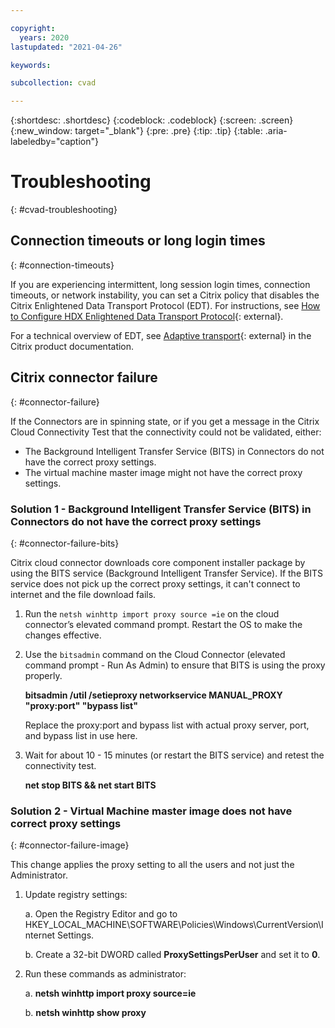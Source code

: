 ```yaml
---

copyright:
  years: 2020
lastupdated: "2021-04-26"

keywords:

subcollection: cvad

---
```


{:shortdesc: .shortdesc}
{:codeblock: .codeblock}
{:screen: .screen}
{:new_window: target="_blank"}
{:pre: .pre}
{:tip: .tip}
{:table: .aria-labeledby="caption"}

# Troubleshooting 
{: #cvad-troubleshooting}

## Connection timeouts or long login times
{: #connection-timeouts}

If you are experiencing intermittent, long session login times, connection timeouts, or network instability, you can set a Citrix policy that disables the Citrix Enlightened Data Transport Protocol (EDT). For instructions, see [How to Configure HDX Enlightened Data Transport Protocol](https://support.citrix.com/article/CTX220732){: external}.

For a technical overview of EDT, see [Adaptive transport](https://docs.citrix.com/en-us/citrix-virtual-apps-desktops/technical-overview/hdx/adaptive-transport.html){: external} in the Citrix product documentation. 

## Citrix connector failure
{: #connector-failure}

If the Connectors are in spinning state, or if you get a message in the Citrix Cloud Connectivity Test that the connectivity could not be validated, either:

* The Background Intelligent Transfer Service (BITS) in Connectors do not have the correct proxy settings. 
* The virtual machine master image might not have the correct proxy settings. 

### Solution 1 - Background Intelligent Transfer Service (BITS) in Connectors do not have the correct proxy settings
{: #connector-failure-bits}

Citrix cloud connector downloads core component installer package by using the BITS service (Background Intelligent Transfer Service).
If the BITS service does not pick up the correct proxy settings, it can't connect to internet and the file download fails.

1.	Run the `netsh winhttp import proxy source =ie` on the cloud connector’s elevated command prompt. Restart the OS to make the changes effective.
2.	Use the `bitsadmin` command on the Cloud Connector (elevated command prompt - Run As Admin) to ensure that BITS is using the proxy properly. 

     **bitsadmin /util /setieproxy networkservice MANUAL_PROXY "proxy:port" "bypass list"**

    Replace the proxy:port and bypass list with actual proxy server, port, and bypass list in use here.

3. Wait for about 10 - 15 minutes (or restart the BITS service) and retest the connectivity test.

   **net stop BITS && net start BITS**

### Solution 2 - Virtual Machine master image does not have correct proxy settings
{: #connector-failure-image}

This change applies the proxy setting to all the users and not just the Administrator.  

1.  Update registry settings:

    a.  Open the Registry Editor and go to HKEY_LOCAL_MACHINE\SOFTWARE\Policies\Windows\CurrentVersion\Internet Settings.

    b.  Create a 32-bit DWORD called **ProxySettingsPerUser** and set it to **0**.

2.  Run these commands as administrator:

    a. **netsh winhttp import proxy source=ie**

    b. **netsh winhttp show proxy**




